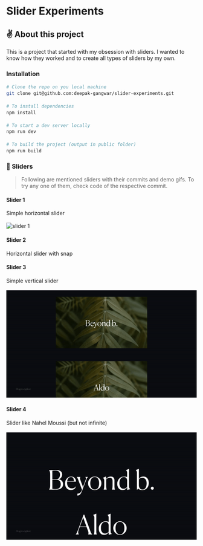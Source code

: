 # Slider Experiments

## ✌ About this project

This is a project that started with my obsession with sliders. I wanted to know how they worked and to create all types of sliders by my own.

### Installation

```bash
# Clone the repo on you local machine
git clone git@github.com:deepak-gangwar/slider-experiments.git

# To install dependencies
npm install

# To start a dev server locally
npm run dev

# To build the project (output in public folder)
npm run build
```

### 👻 Sliders

> Following are mentioned sliders with their commits and demo gifs.
> To try any one of them, check code of the respective commit.

#### Slider 1

Simple horizontal slider
<br />
<br />
![slider 1](demo/slider1.gif)

#### Slider 2

Horizontal slider with snap

#### Slider 3

Simple vertical slider
<br />
<br />
![slider 3](demo/slider3.gif)

#### Slider 4

Slider like Nahel Moussi (but not infinite)
<br />
<br />
![slider 3](demo/slider4.gif)
